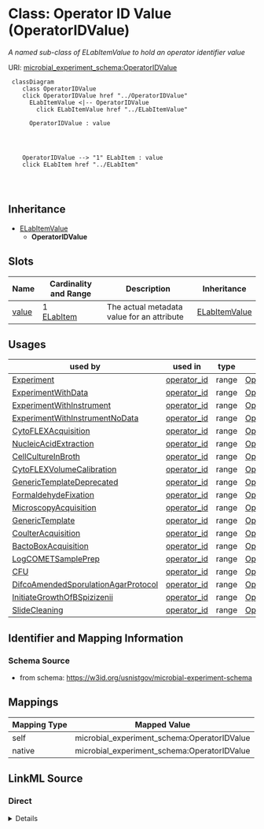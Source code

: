 

# Class: Operator ID Value (OperatorIDValue)




_A named sub-class of ELabItemValue to hold an operator identifier value_







URI: [microbial_experiment_schema:OperatorIDValue](https://w3id.org/usnistgov/microbial-experiment-schema/OperatorIDValue)






```mermaid
 classDiagram
    class OperatorIDValue
    click OperatorIDValue href "../OperatorIDValue"
      ELabItemValue <|-- OperatorIDValue
        click ELabItemValue href "../ELabItemValue"
      
      OperatorIDValue : value
        
          
    
    
    OperatorIDValue --> "1" ELabItem : value
    click ELabItem href "../ELabItem"

        
      
```





## Inheritance
* [ELabItemValue](ELabItemValue.md)
    * **OperatorIDValue**



## Slots

| Name | Cardinality and Range | Description | Inheritance |
| ---  | --- | --- | --- |
| [value](value.md) | 1 <br/> [ELabItem](ELabItem.md) | The actual metadata value for an attribute | [ELabItemValue](ELabItemValue.md) |





## Usages

| used by | used in | type | used |
| ---  | --- | --- | --- |
| [Experiment](Experiment.md) | [operator_id](operator_id.md) | range | [OperatorIDValue](OperatorIDValue.md) |
| [ExperimentWithData](ExperimentWithData.md) | [operator_id](operator_id.md) | range | [OperatorIDValue](OperatorIDValue.md) |
| [ExperimentWithInstrument](ExperimentWithInstrument.md) | [operator_id](operator_id.md) | range | [OperatorIDValue](OperatorIDValue.md) |
| [ExperimentWithInstrumentNoData](ExperimentWithInstrumentNoData.md) | [operator_id](operator_id.md) | range | [OperatorIDValue](OperatorIDValue.md) |
| [CytoFLEXAcquisition](CytoFLEXAcquisition.md) | [operator_id](operator_id.md) | range | [OperatorIDValue](OperatorIDValue.md) |
| [NucleicAcidExtraction](NucleicAcidExtraction.md) | [operator_id](operator_id.md) | range | [OperatorIDValue](OperatorIDValue.md) |
| [CellCultureInBroth](CellCultureInBroth.md) | [operator_id](operator_id.md) | range | [OperatorIDValue](OperatorIDValue.md) |
| [CytoFLEXVolumeCalibration](CytoFLEXVolumeCalibration.md) | [operator_id](operator_id.md) | range | [OperatorIDValue](OperatorIDValue.md) |
| [GenericTemplateDeprecated](GenericTemplateDeprecated.md) | [operator_id](operator_id.md) | range | [OperatorIDValue](OperatorIDValue.md) |
| [FormaldehydeFixation](FormaldehydeFixation.md) | [operator_id](operator_id.md) | range | [OperatorIDValue](OperatorIDValue.md) |
| [MicroscopyAcquisition](MicroscopyAcquisition.md) | [operator_id](operator_id.md) | range | [OperatorIDValue](OperatorIDValue.md) |
| [GenericTemplate](GenericTemplate.md) | [operator_id](operator_id.md) | range | [OperatorIDValue](OperatorIDValue.md) |
| [CoulterAcquisition](CoulterAcquisition.md) | [operator_id](operator_id.md) | range | [OperatorIDValue](OperatorIDValue.md) |
| [BactoBoxAcquisition](BactoBoxAcquisition.md) | [operator_id](operator_id.md) | range | [OperatorIDValue](OperatorIDValue.md) |
| [LogCOMETSamplePrep](LogCOMETSamplePrep.md) | [operator_id](operator_id.md) | range | [OperatorIDValue](OperatorIDValue.md) |
| [CFU](CFU.md) | [operator_id](operator_id.md) | range | [OperatorIDValue](OperatorIDValue.md) |
| [DifcoAmendedSporulationAgarProtocol](DifcoAmendedSporulationAgarProtocol.md) | [operator_id](operator_id.md) | range | [OperatorIDValue](OperatorIDValue.md) |
| [InitiateGrowthOfBSpizizenii](InitiateGrowthOfBSpizizenii.md) | [operator_id](operator_id.md) | range | [OperatorIDValue](OperatorIDValue.md) |
| [SlideCleaning](SlideCleaning.md) | [operator_id](operator_id.md) | range | [OperatorIDValue](OperatorIDValue.md) |






## Identifier and Mapping Information







### Schema Source


* from schema: https://w3id.org/usnistgov/microbial-experiment-schema




## Mappings

| Mapping Type | Mapped Value |
| ---  | ---  |
| self | microbial_experiment_schema:OperatorIDValue |
| native | microbial_experiment_schema:OperatorIDValue |







## LinkML Source

<!-- TODO: investigate https://stackoverflow.com/questions/37606292/how-to-create-tabbed-code-blocks-in-mkdocs-or-sphinx -->

### Direct

<details>
```yaml
name: OperatorIDValue
description: A named sub-class of ELabItemValue to hold an operator identifier value
title: Operator ID Value
from_schema: https://w3id.org/usnistgov/microbial-experiment-schema
is_a: ELabItemValue

```
</details>

### Induced

<details>
```yaml
name: OperatorIDValue
description: A named sub-class of ELabItemValue to hold an operator identifier value
title: Operator ID Value
from_schema: https://w3id.org/usnistgov/microbial-experiment-schema
is_a: ELabItemValue
attributes:
  value:
    name: value
    description: The actual metadata value for an attribute
    title: value
    from_schema: https://w3id.org/usnistgov/microbial-experiment-schema
    rank: 1000
    alias: value
    owner: OperatorIDValue
    domain_of:
    - BooleanValue
    - NumberValue
    - StringValue
    - UriValue
    - DateValue
    - ArrayValue
    - ELabItemValue
    - FCInjectionModeValue
    - IncubationAtmosphereValue
    range: ELabItem
    required: true
    inlined: true

```
</details>
